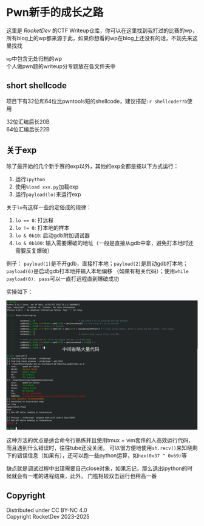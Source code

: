 # Pwn新手的成长之路

这里是 *RocketDev* 的CTF Writeup仓库，你可以在这里找到我打过的比赛的wp，
所有blog上的wp都来源于此，如果你想看的wp在blog上还没有的话，不妨先来这里找找

`wp`中包含无处归档的wp  
个人做pwn题的writeup分专题放在各文件夹中

## short shellcode

项目下有32位和64位比pwntools短的shellcode，建议搭配`:r shellcode??b`使用

32位汇编后长20B  
64位汇编后长22B

## 关于exp

除了最开始的几个新手赛的exp以外，其他的exp全都是按以下方式运行：

1. 运行`ipython`
2. 使用`%load xxx.py`加载exp
3. 运行`payload(lo)`来运行exp

关于`lo`有这样一些约定俗成的规律：

1. `lo == 0`: 打远程
2. `lo != 0`: 打本地的样本
3. `lo & 0b10`: 启动gdb附加调试器
4. `lo & 0b100`: 输入需要爆破的地址（一般是直接从gdb中拿，避免打本地时还需要反复爆破）

例子： `payload(1)`是不开gdb，直接打本地；`payload(2)`是启动gdb打本地；`payload(6)`是启动gdb打本地并输入本地偏移
（如果有相关代码）；使用`while payload(0): pass`可以一直打远程直到爆破成功

实操如下：

![example](./assets/expnote.png)

这种方法的优点是适合命令行熟练并且使用tmux + vim套件的人高效运行代码，而且遇到什么错误时，往往tube还没关闭，
可以很方便地使用`sh.recv()`来知晓剩下的错误信息（如果有），还可以跑一些python运算，如`hex(0x37 ^ 0x69)`等

缺点就是调试过程中出错需要自己close对象，如果忘记，那么退出ipython的时候就会有一堆的进程结束，此外，
门槛相较双击运行也稍高一番

## Copyright

Distributed under CC BY-NC 4.0  
Copyright RocketDev 2023-2025
